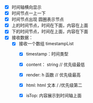 - [x] 时间轴横向显示
- [x] 时间节点一上一下
- [x] 时间节点出现 圆圈表示节点
- [x] 上的时间节点，时间在下面，内容在上面
- [x] 下的时间节点，时间在上面，内容在下面
- [x] 接收数据：
  - [x] 接收一个数组 timestampList 
    - [x] timestamp：时间类型
    - [x] content： string // 优先级最低
    - [x] render: h 函数 // 优先级最高
    - [x] html: html 文本 / /优先级第二
    - [x] isTop: 内容展示到时间轴上面

